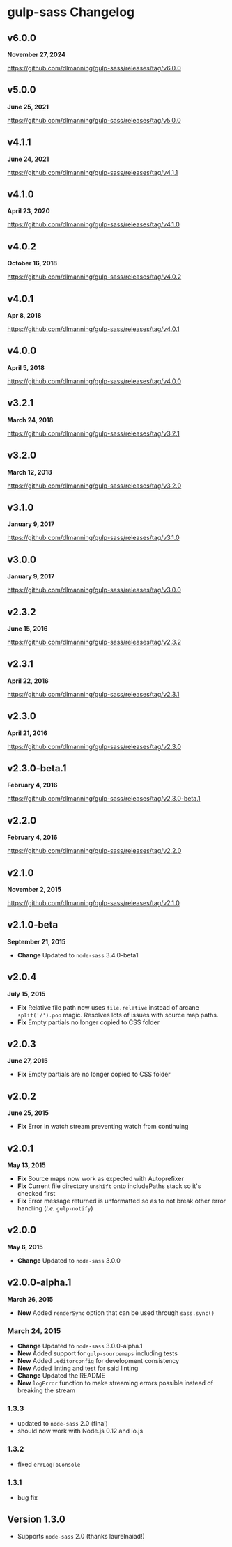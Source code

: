 # gulp-sass Changelog

## v6.0.0

**November 27, 2024**

<https://github.com/dlmanning/gulp-sass/releases/tag/v6.0.0>

## v5.0.0

**June 25, 2021**

<https://github.com/dlmanning/gulp-sass/releases/tag/v5.0.0>

## v4.1.1

**June 24, 2021**

<https://github.com/dlmanning/gulp-sass/releases/tag/v4.1.1>

## v4.1.0

**April 23, 2020**

<https://github.com/dlmanning/gulp-sass/releases/tag/v4.1.0>

## v4.0.2

**October 16, 2018**

<https://github.com/dlmanning/gulp-sass/releases/tag/v4.0.2>

## v4.0.1

**Apr 8, 2018**

<https://github.com/dlmanning/gulp-sass/releases/tag/v4.0.1>

## v4.0.0

**April 5, 2018**

<https://github.com/dlmanning/gulp-sass/releases/tag/v4.0.0>

## v3.2.1

**March 24, 2018**

<https://github.com/dlmanning/gulp-sass/releases/tag/v3.2.1>

## v3.2.0

**March 12, 2018**

<https://github.com/dlmanning/gulp-sass/releases/tag/v3.2.0>

## v3.1.0

**January 9, 2017**

<https://github.com/dlmanning/gulp-sass/releases/tag/v3.1.0>

## v3.0.0

**January 9, 2017**

<https://github.com/dlmanning/gulp-sass/releases/tag/v3.0.0>

## v2.3.2

**June 15, 2016**

<https://github.com/dlmanning/gulp-sass/releases/tag/v2.3.2>

## v2.3.1

**April 22, 2016**

<https://github.com/dlmanning/gulp-sass/releases/tag/v2.3.1>

## v2.3.0

**April 21, 2016**

<https://github.com/dlmanning/gulp-sass/releases/tag/v2.3.0>

## v2.3.0-beta.1

**February 4, 2016**

<https://github.com/dlmanning/gulp-sass/releases/tag/v2.3.0-beta.1>

## v2.2.0

**February 4, 2016**

<https://github.com/dlmanning/gulp-sass/releases/tag/v2.2.0>

## v2.1.0

**November 2, 2015**

<https://github.com/dlmanning/gulp-sass/releases/tag/v2.1.0>

## v2.1.0-beta

**September 21, 2015**

* **Change** Updated to `node-sass` 3.4.0-beta1

## v2.0.4

**July 15, 2015**

* **Fix** Relative file path now uses `file.relative` instead of arcane `split('/').pop` magic. Resolves lots of issues with source map paths.
* **Fix** Empty partials no longer copied to CSS folder

## v2.0.3

**June 27, 2015**

* **Fix** Empty partials are no longer copied to CSS folder

## v2.0.2

**June 25, 2015**

* **Fix** Error in watch stream preventing watch from continuing

## v2.0.1

**May 13, 2015**

* **Fix** Source maps now work as expected with Autoprefixer
* **Fix** Current file directory `unshift` onto includePaths stack so it's checked first
* **Fix** Error message returned is unformatted so as to not break other error handling (*i.e.* `gulp-notify`)

## v2.0.0

**May 6, 2015**

* **Change** Updated to `node-sass` 3.0.0

## v2.0.0-alpha.1

**March 26, 2015**

* **New** Added `renderSync` option that can be used through `sass.sync()`

### March 24, 2015

* **Change** Updated to `node-sass` 3.0.0-alpha.1
* **New** Added support for `gulp-sourcemaps` including tests
* **New** Added `.editorconfig` for development consistency
* **New** Added linting and test for said linting
* **Change** Updated the README
* **New** `logError` function to make streaming errors possible instead of breaking the stream

### 1.3.3

* updated to `node-sass` 2.0 (final)
* should now work with Node.js 0.12 and io.js

### 1.3.2

* fixed `errLogToConsole`

### 1.3.1

* bug fix

## Version 1.3.0

* Supports `node-sass` 2.0 (thanks laurelnaiad!)
